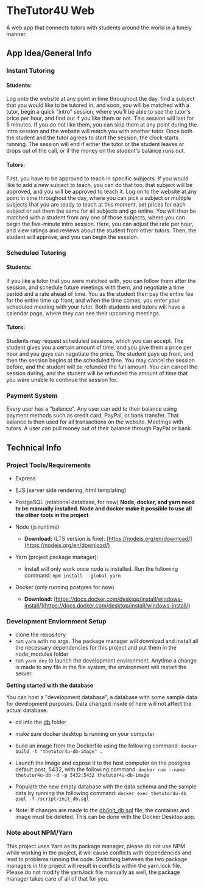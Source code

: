 # TheTutor4U Web

A web app that connects tutors with students around the world in a timely manner.

## App Idea/General Info

### **Instant Tutoring**

#### **Students:**

Log onto the website at any point in time throughout the day, find a subject that you would like to be tutored in, and soon, you will be matched with a tutor, begin a quick "intro" session, where you'll be able to see the tutor's price per hour, and find out if you like them or not. This session will last for 5 minutes. If you do not like them, you can skip them at any point during the intro session and the website will match you with another tutor. Once both the student and the tutor agrees to start the session, the clock starts running. The session will end if either the tutor or the student leaves or drops out of the call, or if the money on the student's balance runs out.

#### **Tutors:**

First, you have to be approved to teach in specific subjects. If you would like to add a new subject to teach, you can do that too, that subject will be approved, and you will be approved to teach it. Log on to the website at any point in time throughout the day, where you can pick a subject or multiple subjects that you are ready to teach at this moment, set prices for each subject or set them the same for all subjects and go online. You will then be matched with a student from any one of those subjects, where you can begin the five-minute intro session. Here, you can adjust the rate per hour, and view ratings and reviews about the student from other tutors. Then, the student will approve, and you can begin the session.

### **Scheduled Tutoring**

#### **Students:**

If you like a tutor that you were matched with, you can follow them after the session, and schedule future meetings with them, and negotiate a time period and a rate ahead of time. You as the student then pay the entire fee for the entire time up front, and when the time comes, you enter your scheduled meeting with your tutor. Both students and tutors will have a calendar page, where they can see their upcoming meetings.

#### **Tutors:**

Students may request scheduled sessions, which you can accept. The student gives you a certain amount of time, and you give them a price per hour and you guys can negotiate the price. The student pays up front, and then the session begins at the scheduled time. You may cancel the session before, and the student will be refunded the full amount. You can cancel the session during, and the student will be refunded the amount of time that you were unable to continue the session for.

### **Payment System**

Every user has a "balance". Any user can add to their balance using payment methods such as credit card, PayPal, or bank transfer. That balance is then used for all transactions on the website. Meetings with tutors. A user can pull money out of their balance through PayPal or bank.

## Technical Info

### **Project Tools/Requirements**

-   Express
-   EJS (server side rendering, html templating)
-   PostgeSQL (relational database, for now)
    **Node, docker, and yarn need to be manually installed. Node and docker make it possible to use all the other tools in the project**

-   Node (js runtime)
    -   **Download:** (LTS version is fine): [https://nodejs.org/en/download/](https://nodejs.org/en/download/)
-   Yarn (project package manager):
    -   Install will only work once node is installed. Run the following command: `npm install --global yarn`
-   Docker (only running postgres for now)
    -   **Download:** [https://docs.docker.com/desktop/install/windows-install/](https://docs.docker.com/desktop/install/windows-install/)

### **Development Enviornment Setup**

-   clone the repository
-   run `yarn` with no args. The package manager will download and install all the necessary dependencies for this project and put them in the node_modules folder
-   run `yarn dev` to launch the development environment. Anytime a change is made to any file in the file system, the environment will restart the server. 

**Getting started with the database**

You can host a "development database", a database with some sample data for development purposes. Data changed inside of here will not affect the actual database.

-   cd into the [db](./db/) folder

-   make sure docker desktop is running on your computer

-   build an image from the Dockerfile using the following command: `docker build -t "thetutor4u-db-image" .`

-   Launch the image and expose it to the host computer on the postgres default post, 5432, with the following command: `docker run --name thetutor4u-db -d -p 5432:5432 thetutor4u-db-image`

-   Populate the new empty database with the data schema and the sample data by running the following command: `docker exec thetutor4u-db psql -f /script/init_db.sql`
-   Note: If changes are made to the [db/init_db.sql](db/init_db.sql) file, the container and image must be deleted. This can be done with the Docker Desktop app.

### Note about NPM/Yarn

This project uses Yarn as its package manager, please do not use NPM while working in the project, it will cause conflicts with dependencies and lead to problems running the code. Switching between the two package managers in the project will result in conflicts within the yarn.lock file. Please do not modify the yarn.lock file manually as well, the package manager takes care of all of that for you.
